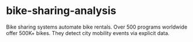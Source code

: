 # bike-sharing-analysis
Bike sharing systems automate bike rentals. Over 500 programs worldwide offer 500K+ bikes. They detect city mobility events via explicit data.
